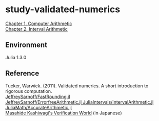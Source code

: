 # study-validated-numerics
[Chapter 1. Computer Arithmetic](https://nbviewer.jupyter.org/github/matsueushi/study-validated-numerics/blob/master/notebook/ch1-computer-arithmetic.ipynb)  
[Chapter 2. Interval Arithmetic](https://nbviewer.jupyter.org/github/matsueushi/study-validated-numerics/blob/master/notebook/ch2-computer-arithmetic.ipynb)

## Environment
Julia 1.3.0

## Reference
Tucker, Warwick. (2011). Validated numerics. A short introduction to rigorous computation.  
[JeffreySarnoff/FastRounding.jl](https://github.com/JeffreySarnoff/FastRounding.jl)  
[JeffreySarnoff/ErrorfreeArithmetic.jl ](https://github.com/JeffreySarnoff/ErrorfreeArithmetic.jl/pulls)
[JuliaIntervals/IntervalArithmetic.jl](https://github.com/JuliaIntervals/IntervalArithmetic.jl)  
[JuliaMath/AccurateArithmetic.jl](https://github.com/JuliaMath/AccurateArithmetic.jl)  
[Masahide Kashiwagi's Verification World](http://verifiedby.me/) (in Japanese)